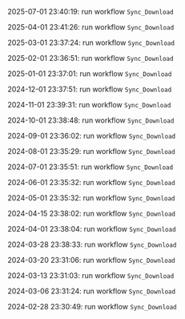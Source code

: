 2025-07-01 23:40:19: run workflow `Sync_Download` 

2025-04-01 23:41:26: run workflow `Sync_Download` 

2025-03-01 23:37:24: run workflow `Sync_Download` 

2025-02-01 23:36:51: run workflow `Sync_Download` 

2025-01-01 23:37:01: run workflow `Sync_Download` 

2024-12-01 23:37:51: run workflow `Sync_Download` 

2024-11-01 23:39:31: run workflow `Sync_Download` 

2024-10-01 23:38:48: run workflow `Sync_Download` 

2024-09-01 23:36:02: run workflow `Sync_Download` 

2024-08-01 23:35:29: run workflow `Sync_Download` 

2024-07-01 23:35:51: run workflow `Sync_Download` 

2024-06-01 23:35:32: run workflow `Sync_Download` 

2024-05-01 23:35:32: run workflow `Sync_Download` 

2024-04-15 23:38:02: run workflow `Sync_Download` 

2024-04-01 23:38:04: run workflow `Sync_Download` 

2024-03-28 23:38:33: run workflow `Sync_Download` 

2024-03-20 23:31:06: run workflow `Sync_Download` 

2024-03-13 23:31:03: run workflow `Sync_Download` 

2024-03-06 23:31:24: run workflow `Sync_Download` 

2024-02-28 23:30:49: run workflow `Sync_Download` 


